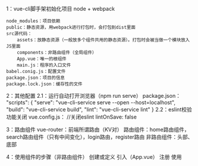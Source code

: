 1：vue-cli脚手架初始化项目
    node + webpack

    node_modules：项目依赖
    public：静态资源，用webpack进行打包时，会打包到dist里面
    src源代码：
        assets：放静态资源（一般放多个组件共用的静态资源）。打包时会被当做一个模块放入JS里面
        components：非路由组件（全局组件）
        App.vue：唯一的根组件
        main.js：程序的入口文件
    babel.conig.js：配置文件
    package.json：项目的信息
    package.lock.json：缓存性的文件

2：其他配置
    2.1：运行自动打开浏览器（npm run serve）
        package.json：
            "scripts": {
                "serve": "vue-cli-service serve --open --host=localhost",
                "build": "vue-cli-service build",
                "lint": "vue-cli-service lint"
            }
    2.2：eslint校验功能关闭
        vue.config.js：
            //关闭eslint
            lintOnSave: false

3：路由组件
    vue-router：前端所谓路由（KV对）
    路由组件：home路由组件，search路由组件（只有中间变化），login路由，register路由
    非路由组件：头部、底部

4：使用组件的步骤（非路由组件）
    创建或定义
    引入（App.vue）
    注册
    使用